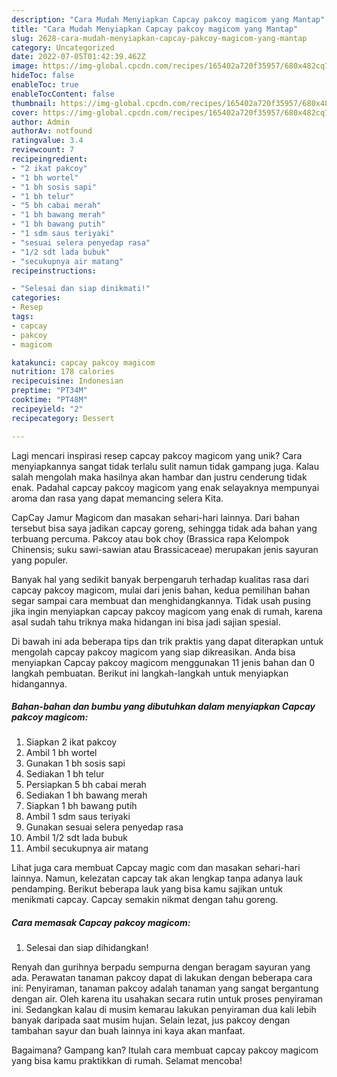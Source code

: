 ```yaml
---
description: "Cara Mudah Menyiapkan Capcay pakcoy magicom yang Mantap"
title: "Cara Mudah Menyiapkan Capcay pakcoy magicom yang Mantap"
slug: 2628-cara-mudah-menyiapkan-capcay-pakcoy-magicom-yang-mantap
category: Uncategorized
date: 2022-07-05T01:42:39.462Z
image: https://img-global.cpcdn.com/recipes/165402a720f35957/680x482cq70/capcay-pakcoy-magicom-foto-resep-utama.jpg
hideToc: false
enableToc: true
enableTocContent: false
thumbnail: https://img-global.cpcdn.com/recipes/165402a720f35957/680x482cq70/capcay-pakcoy-magicom-foto-resep-utama.jpg
cover: https://img-global.cpcdn.com/recipes/165402a720f35957/680x482cq70/capcay-pakcoy-magicom-foto-resep-utama.jpg
author: Admin
authorAv: notfound
ratingvalue: 3.4
reviewcount: 7
recipeingredient:
- "2 ikat pakcoy"
- "1 bh wortel"
- "1 bh sosis sapi"
- "1 bh telur"
- "5 bh cabai merah"
- "1 bh bawang merah"
- "1 bh bawang putih"
- "1 sdm saus teriyaki"
- "sesuai selera penyedap rasa"
- "1/2 sdt lada bubuk"
- "secukupnya air matang"
recipeinstructions:

- "Selesai dan siap dinikmati!"
categories:
- Resep
tags:
- capcay
- pakcoy
- magicom

katakunci: capcay pakcoy magicom 
nutrition: 178 calories
recipecuisine: Indonesian
preptime: "PT34M"
cooktime: "PT48M"
recipeyield: "2"
recipecategory: Dessert

---
```





Lagi mencari inspirasi resep capcay pakcoy magicom yang unik? Cara menyiapkannya sangat tidak terlalu sulit namun tidak gampang juga. Kalau salah mengolah maka hasilnya akan hambar dan justru cenderung tidak enak. Padahal capcay pakcoy magicom yang enak selayaknya mempunyai aroma dan rasa yang dapat memancing selera Kita.





CapCay Jamur Magicom dan masakan sehari-hari lainnya. Dari bahan tersebut bisa saya jadikan capcay goreng, sehingga tidak ada bahan yang terbuang percuma. Pakcoy atau bok choy (Brassica rapa Kelompok Chinensis; suku sawi-sawian atau Brassicaceae) merupakan jenis sayuran yang populer.

Banyak hal yang sedikit banyak berpengaruh terhadap kualitas rasa dari capcay pakcoy magicom, mulai dari jenis bahan, kedua pemilihan bahan segar sampai cara membuat dan menghidangkannya. Tidak usah pusing jika ingin menyiapkan capcay pakcoy magicom yang enak di rumah, karena asal sudah tahu triknya maka hidangan ini bisa jadi sajian spesial.






Di bawah ini ada beberapa tips dan trik praktis yang dapat diterapkan untuk mengolah capcay pakcoy magicom yang siap dikreasikan. Anda bisa menyiapkan Capcay pakcoy magicom menggunakan 11 jenis bahan dan 0 langkah pembuatan. Berikut ini langkah-langkah untuk menyiapkan hidangannya.

<!--inarticleads1-->

##### Bahan-bahan dan bumbu yang dibutuhkan dalam menyiapkan Capcay pakcoy magicom:

1. Siapkan 2 ikat pakcoy
1. Ambil 1 bh wortel
1. Gunakan 1 bh sosis sapi
1. Sediakan 1 bh telur
1. Persiapkan 5 bh cabai merah
1. Sediakan 1 bh bawang merah
1. Siapkan 1 bh bawang putih
1. Ambil 1 sdm saus teriyaki
1. Gunakan sesuai selera penyedap rasa
1. Ambil 1/2 sdt lada bubuk
1. Ambil secukupnya air matang


Lihat juga cara membuat Capcay magic com dan masakan sehari-hari lainnya. Namun, kelezatan capcay tak akan lengkap tanpa adanya lauk pendamping. Berikut beberapa lauk yang bisa kamu sajikan untuk menikmati capcay. Capcay semakin nikmat dengan tahu goreng. 

<!--inarticleads2-->

##### Cara memasak Capcay pakcoy magicom:


1. Selesai dan siap dihidangkan!

Renyah dan gurihnya berpadu sempurna dengan beragam sayuran yang ada. Perawatan tanaman pakcoy dapat di lakukan dengan beberapa cara ini: Penyiraman, tanaman pakcoy adalah tanaman yang sangat bergantung dengan air. Oleh karena itu usahakan secara rutin untuk proses penyiraman ini. Sedangkan kalau di musim kemarau lakukan penyiraman dua kali lebih banyak daripada saat musim hujan. Selain lezat, jus pakcoy dengan tambahan sayur dan buah lainnya ini kaya akan manfaat. 

Bagaimana? Gampang kan? Itulah cara membuat capcay pakcoy magicom yang bisa kamu praktikkan di rumah. Selamat mencoba!
